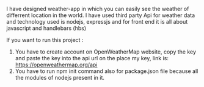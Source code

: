 I have designed weather-app in which you can easily see the weather of differrent location in the world. 
I have used third party Api for weather data and technology used is nodejs, expressjs and for front end it is all about javascript and handlebars (hbs)

If you want to run this project :
1) You have to create account on  OpenWeatherMap website, copy the key and paste the key into the api url on the place my key, link is: https://openweathermap.org/api
2) You have to run npm init command also for package.json file because all the modules of nodejs present in it.
